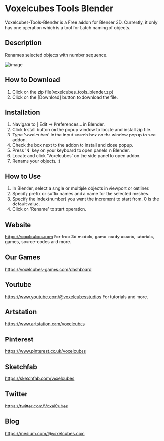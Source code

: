 # Voxelcubes Tools Blender
Voxelcubes-Tools-Blender is a Free addon for Blender 3D. Currently, it only has one operation which is a tool for batch naming of objects.

## Description
Renames selected objects with number sequence.  

![image](https://user-images.githubusercontent.com/109323649/221378986-b4b1fc54-00d8-4302-9639-8a6ee74a6126.png)

## How to Download
1. Click on the zip file(voxelcubes_tools_blender.zip)
2. Click on the [Download] button to download the file.

## Installation
1. Navigate to [ Edit -> Preferences... in Blender.
2. Click Install button on the popup window to locate and install zip file.
3. Type 'voxelcubes' in the input search box on the window popup to see addon.
4. Check the box next to the addon to install and close popup.
5. Press 'N' key on your keyboard to open panels in Blender.
6. Locate and click 'Voxelcubes' on the side panel to open addon.
7. Rename your objects. :) 

## How to Use
1. In Blender, select a single or multiple objects in viewport or outliner.
2. Specify prefix or suffix names and a name for the selected meshes.
3. Specify the index(number) you want the increment to start from. 0 is the default value.
4. Click on 'Rename' to start operation.

## Website
https://voxelcubes.com
For free 3d models, game-ready assets, tutorials, games, source-codes and more.

## Our Games
https://voxelcubes-games.com/dashboard

## Youtube
https://www.youtube.com/@voxelcubesstudios
For tutorials and more.

## Artstation
https://www.artstation.com/voxelcubes

## Pinterest
https://www.pinterest.co.uk/voxelcubes

## Sketchfab
https://sketchfab.com/voxelcubes

## Twitter
https://twitter.com/VoxelCubes

## Blog
https://medium.com/@voxelcubes.com
